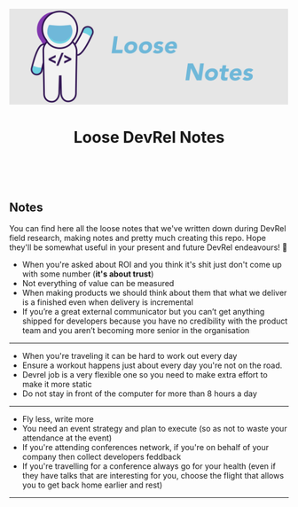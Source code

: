 <div align="center">
<br>
<img src="LooseNotesLogo.png"
/>
<br/>
<h1>Loose DevRel Notes</h1>
</div>
<br/>
<p align="center">
<a href="https://github.com/DevrelSpace/Devrel-Notebook/tree/master/Developer-Community"><img src="https://img.shields.io/badge/Developer-Community-brightgreen" alt=""/></a>     <a href="https://github.com/DevrelSpace/Devrel-Notebook/tree/master/Developer-Experience"><img src="https://img.shields.io/badge/Developer-Experience-brightgreen" alt=""/></a>   <a href="https://github.com/DevrelSpace/Devrel-Notebook/tree/master/Developer-Evangelism"><img src="https://img.shields.io/badge/Developer-Evangelism-brightgreen" alt=""/></a> <a href="https://github.com/DevrelSpace/Devrel-Notebook/tree/master/Developer-Advocacy"><img src="https://img.shields.io/badge/Developer%20-Advocacy-brightgreen" alt=""/></a> <a href="https://github.com/DevrelSpace/Devrel-Notebook/tree/master/Devrel-Management"><img src="https://img.shields.io/badge/Devrel-Management-brightgreen" alt=""/></a>
</p>

## Notes

You can find here all the loose notes that we've written down during DevRel field research, making notes and pretty much creating this repo. Hope they'll be somewhat useful in your present and future DevRel endeavours! 🖖

* When you're asked about ROI and you think it's shit just don't come up with some number (**it's about trust**)
* Not everything of value can be measured
* When making products we should think about them that what we deliver is a finished even when delivery is incremental
* If you’re a great external communicator but you can’t get anything shipped for developers because you have no credibility with the product team and you aren’t becoming more senior in the organisation

---------------------------------------------------------------------------

* When you're traveling it can be hard to work out every day
* Ensure a workout happens just about every day you're not on the road.
* Devrel job is a very flexible one so you need to make extra effort to make it more static
* Do not stay in front of the computer for more than 8 hours a day

---------------------------------------------------------------------------

* Fly less, write more
* You need an event strategy and plan to execute (so as not to waste your attendance at the event)
* If you're attending conferences network, if you're on behalf of your company then collect developers feddback
* If you're travelling for a conference always go for your health (even if they have talks that are interesting for you, choose the flight that allows you to get back home earlier and rest)

---------------------------------------------------------------------------
